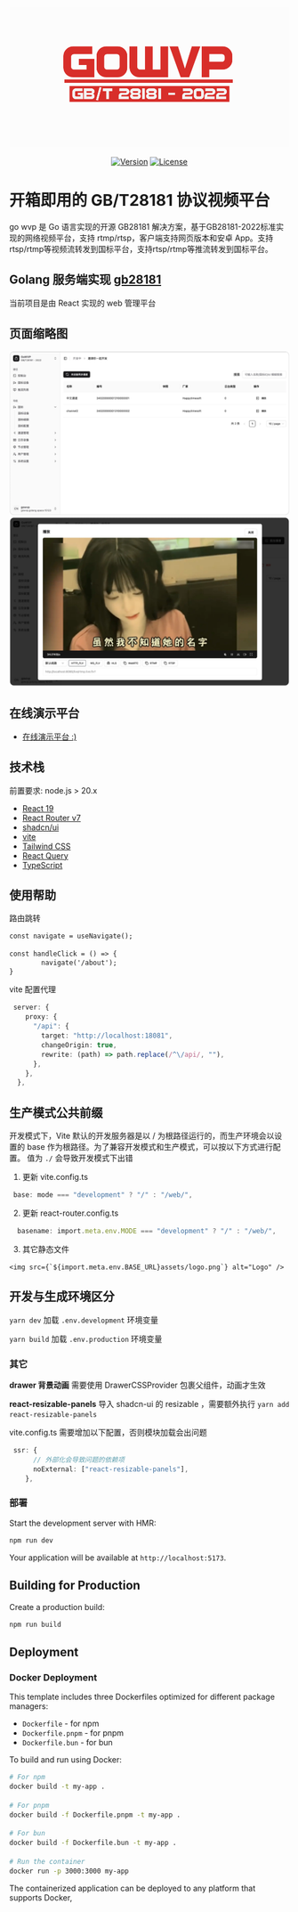 <p align="center">
    <img src="./docs/logo.png" alt="GoWVP Logo" width="550"/>
</p>

<p align="center">
    <a href="https://github.com/gowvp/gb28181/releases"><img src="https://img.shields.io/github/v/release/ixugo/goweb?include_prereleases" alt="Version"/></a>
    <a href="https://github.com/ixugo/goweb/blob/master/LICENSE.txt"><img src="https://img.shields.io/dub/l/vibe-d.svg" alt="License"/></a>
</p>

# 开箱即用的 GB/T28181 协议视频平台

go wvp 是 Go 语言实现的开源 GB28181 解决方案，基于GB28181-2022标准实现的网络视频平台，支持 rtmp/rtsp，客户端支持网页版本和安卓 App。支持rtsp/rtmp等视频流转发到国标平台，支持rtsp/rtmp等推流转发到国标平台。

## Golang 服务端实现 [gb28181](github.com/gowvp/gb28181)

当前项目是由 React 实现的 web 管理平台

## 页面缩略图

![首页概览](./docs/home.webp)
![首页概览](./docs/play.webp)

## 在线演示平台
+ [在线演示平台 :)](http://gowvp.golang.space:15123/)



## 技术栈

前置要求:
node.js > 20.x

+ [React 19](https://react.dev/)
+ [React Router v7](https://reactrouter.com/)
+ [shadcn/ui](https://ui.shadcn.com/)
+ [vite](https://cn.vitejs.dev/)
+ [Tailwind CSS](https://tailwindcss.com/)
+ [React Query](https://tanstack.com/query/latest/docs/framework/react/overview)
+ [TypeScript](https://www.typescriptlang.org/)

## 使用帮助

路由跳转

```tsx
const navigate = useNavigate();

const handleClick = () => {
		navigate('/about');
}
```

vite 配置代理
```ts
 server: {
    proxy: {
      "/api": {
        target: "http://localhost:18081",
        changeOrigin: true,
        rewrite: (path) => path.replace(/^\/api/, ""),
      },
    },
  },
```


## 生产模式公共前缀

开发模式下，Vite 默认的开发服务器是以 / 为根路径运行的，而生产环境会以设置的 base 作为根路径。为了兼容开发模式和生产模式，可以按以下方式进行配置。
值为 `./` 会导致开发模式下出错


1.  更新 vite.config.ts
```ts
 base: mode === "development" ? "/" : "/web/",
```
2. 更新 react-router.config.ts
```ts
  basename: import.meta.env.MODE === "development" ? "/" : "/web/",
```

3. 其它静态文件
```tsx
<img src={`${import.meta.env.BASE_URL}assets/logo.png`} alt="Logo" />
```

## 开发与生成环境区分

`yarn dev` 加载 `.env.development` 环境变量

`yarn build` 加载 `.env.production` 环境变量

### 其它

**drawer 背景动画**
需要使用 DrawerCSSProvider 包裹父组件，动画才生效

**react-resizable-panels**
导入 shadcn-ui 的 resizable ，需要额外执行
`yarn add react-resizable-panels`

vite.config.ts 需要增加以下配置，否则模块加载会出问题

```ts
 ssr: {
      // 外部化会导致问题的依赖项
      noExternal: ["react-resizable-panels"],
    },
```

### 部署

Start the development server with HMR:

```bash
npm run dev
```

Your application will be available at `http://localhost:5173`.

## Building for Production

Create a production build:

```bash
npm run build
```

## Deployment

### Docker Deployment

This template includes three Dockerfiles optimized for different package managers:

- `Dockerfile` - for npm
- `Dockerfile.pnpm` - for pnpm
- `Dockerfile.bun` - for bun

To build and run using Docker:

```bash
# For npm
docker build -t my-app .

# For pnpm
docker build -f Dockerfile.pnpm -t my-app .

# For bun
docker build -f Dockerfile.bun -t my-app .

# Run the container
docker run -p 3000:3000 my-app
```

The containerized application can be deployed to any platform that supports Docker,
```
